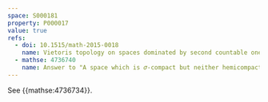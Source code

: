 ```yaml
---
space: S000181
property: P000017
value: true
refs:
  - doi: 10.1515/math-2015-0018
    name: Vietoris topology on spaces dominated by second countable ones
  - mathse: 4736740
    name: Answer to "A space which is 𝜎-compact but neither hemicompact nor second countable"
---
```


See {{mathse:4736734}}.